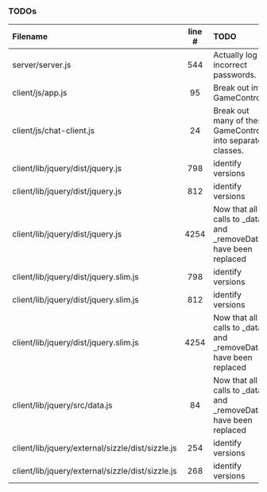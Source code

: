 ### TODOs
| Filename | line # | TODO
|:------|:------:|:------
| server/server.js | 544 | Actually log incorrect passwords.
| client/js/app.js | 95 | Break out into GameControls.
| client/js/chat-client.js | 24 | Break out many of these GameControls into separate classes.
| client/lib/jquery/dist/jquery.js | 798 | identify versions
| client/lib/jquery/dist/jquery.js | 812 | identify versions
| client/lib/jquery/dist/jquery.js | 4254 | Now that all calls to _data and _removeData have been replaced
| client/lib/jquery/dist/jquery.slim.js | 798 | identify versions
| client/lib/jquery/dist/jquery.slim.js | 812 | identify versions
| client/lib/jquery/dist/jquery.slim.js | 4254 | Now that all calls to _data and _removeData have been replaced
| client/lib/jquery/src/data.js | 84 | Now that all calls to _data and _removeData have been replaced
| client/lib/jquery/external/sizzle/dist/sizzle.js | 254 | identify versions
| client/lib/jquery/external/sizzle/dist/sizzle.js | 268 | identify versions
